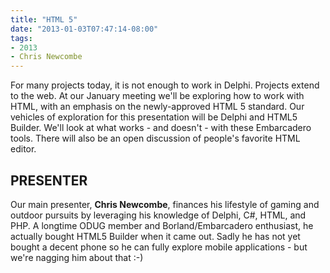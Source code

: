 ```yaml
---
title: "HTML 5"
date: "2013-01-03T07:47:14-08:00"
tags:
- 2013
- Chris Newcombe
---
```


For many projects today, it is not enough to work in Delphi. Projects extend to the web. At our January meeting we'll be exploring how to work with HTML, with an emphasis on the newly-approved HTML 5 standard. Our vehicles of exploration for this presentation will be Delphi and HTML5 Builder. We'll look at what works - and doesn't - with these  Embarcadero tools. There will also be an open discussion of people's favorite HTML editor.

## PRESENTER ##

Our main presenter, **Chris Newcombe**, finances his lifestyle of gaming and outdoor pursuits by leveraging his knowledge of Delphi, C#, HTML, and PHP.  A longtime ODUG member and Borland/Embarcadero enthusiast, he actually bought HTML5 Builder when it came out. Sadly he has not yet bought a decent phone so he can fully explore mobile applications - but we're nagging him about that :-)
